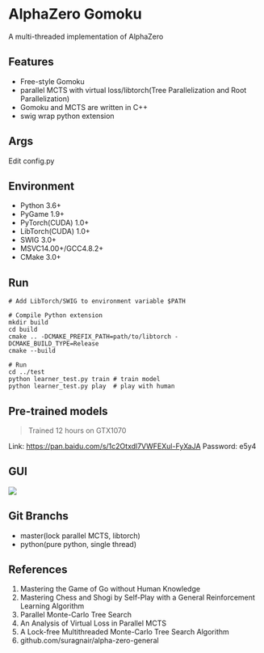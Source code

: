 # AlphaZero Gomoku
A multi-threaded implementation of AlphaZero

## Features
* Free-style Gomoku
* parallel MCTS with virtual loss/libtorch(Tree Parallelization and Root Parallelization)
* Gomoku and MCTS are written in C++
* swig wrap python extension

## Args
Edit config.py

## Environment

* Python 3.6+
* PyGame 1.9+
* PyTorch(CUDA) 1.0+
* LibTorch(CUDA) 1.0+
* SWIG 3.0+
* MSVC14.00+/GCC4.8.2+
* CMake 3.0+

## Run
```
# Add LibTorch/SWIG to environment variable $PATH

# Compile Python extension
mkdir build
cd build
cmake .. -DCMAKE_PREFIX_PATH=path/to/libtorch -DCMAKE_BUILD_TYPE=Release
cmake --build

# Run
cd ../test
python learner_test.py train # train model
python learner_test.py play  # play with human
```

## Pre-trained models
> Trained 12 hours on GTX1070

Link: https://pan.baidu.com/s/1c2Otxdl7VWFEXul-FyXaJA Password: e5y4

## GUI
![](https://github.com/hijkzzz/alpha-zero-gomoku/blob/master/assets/gomoku_gui.png)

## Git Branchs
* master(lock parallel MCTS, libtorch)
* python(pure python, single thread)

## References
1. Mastering the Game of Go without Human Knowledge
2. Mastering Chess and Shogi by Self-Play with a General Reinforcement Learning Algorithm
3. Parallel Monte-Carlo Tree Search
4. An Analysis of Virtual Loss in Parallel MCTS
5. A Lock-free Multithreaded Monte-Carlo Tree Search Algorithm
6. github.com/suragnair/alpha-zero-general

